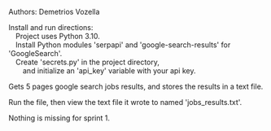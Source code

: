 Authors: Demetrios Vozella

Install and run directions:<br>
&emsp;Project uses Python 3.10.<br>
&emsp;Install Python modules 'serpapi' and 'google-search-results' for 'GoogleSearch'.<br>
&emsp;Create 'secrets.py' in the project directory,<br>
&emsp;&emsp;and initialize an 'api_key' variable with your api key.<br> 


Gets 5 pages google search jobs results, and stores the results in a text file. 

Run the file, then view the text file it wrote to named 'jobs_results.txt'.

Nothing is missing for sprint 1.
